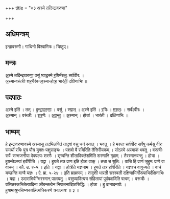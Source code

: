 +++
title = "०३ अस्मे तदिन्द्रावरुणा"

+++
## अधिमन्त्रम्
इन्द्रावरुणौ। गाथिनो विश्वामित्रः। त्रिष्टुप्।

## मन्त्रः
अ॒स्मे तदि॑न्द्रावरुणा॒ वसु॑ ष्याद॒स्मे र॒यिर्म॑रुतः॒ सर्व॑वीरः ।  
अ॒स्मान्वरू॑त्रीः शर॒णैर॑वन्त्व॒स्मान्होत्रा॒ भार॑ती॒ दक्षि॑णाभिः ॥

## पदपाठः
अ॒स्मे इति॑ । तत् । इ॒न्द्रा॒व॒रु॒णा॒ । वसु॑ । स्या॒त् । अ॒स्मे इति॑ । र॒यिः । म॒रु॒तः॒ । सर्व॑ऽवीरः ।  
अ॒स्मान् । वरू॑त्रीः । श॒र॒णैः । अ॒व॒न्तु॒ । अ॒स्मान् । होत्रा॑ । भार॑ती । दक्षि॑णाभिः ॥

## भाष्यम्
हे इन्द्रावरुणावस्मे अस्मासु तदभिलषितं तादृशं वसु धनं स्यात् । भवतु । हे मरुतः सर्ववीरः सर्वेषु कर्मसु वीरः समर्थो रयिः पुत्र पौत्र युक्तः पशुसङ्घः । पशवो वै रयिरिति तैत्तिरीयकम् । सोऽस्मे अस्माकं भवतु । वरूत्रीः सर्वैः सम्भजनीया देवपल्यः शरणैः । शृण्वन्ति शीतादिक्लेशमिति शरणानि गृहाम् । तैरस्मानवन्तु । होत्रा । हूयन्तेऽस्यां हवींषीति । यद्वा । हूयते तत्र प्राण इति होत्रा वाक् । तथा च श्रुतिः । वाचि हि प्राणं जुहुमः प्राणे वा वाचम् । कौ. उ. २-५ । इति । यद्वा । होत्रेति यज्ञनाम । हूयते तत्र हविरिति । यज्ञश्च वागुच्यते । वाचं यच्छन्ति वाग्वै यज्ञः । ऐ. ब्रा. ५-२४ । इति ब्राह्मणम् । तादृशी भारती सरस्वती दक्षिणाभिर्गोरूपाभिर्दक्षिणाभिः । यद्वा । उदाराभिर्वग्भिरस्मान् पालयतु । वसुष्यादित्यत्र संहितायां पूर्वपदादिति षत्वम् । वरूत्रीः । ग्रसितस्कभितेत्यादिना ङीबन्तत्वेन निपातनादिष्टसिद्धिः । होत्रा । हु दानादनयोः । हुयामाश्रुभसिभ्यस्त्रन्नित्यधिकरणे त्रन्प्रत्ययः ॥ ३ ॥